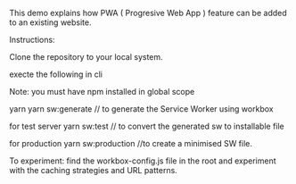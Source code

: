 This demo explains how PWA ( Progresive Web App ) feature can be added to an existing website.

Instructions:

Clone the repository to your local system.

execte the following in cli

Note: you must have npm installed in global scope

yarn 
yarn sw:generate // to generate the Service Worker using workbox

for test server
yarn sw:test // to convert the generated sw to installable file


for production 
yarn sw:production //to create a minimised SW file.

To experiment:
find the workbox-config.js file in the root and experiment with the caching strategies and URL patterns.
